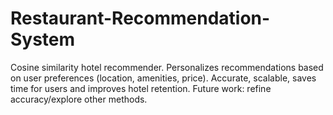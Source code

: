 # Restaurant-Recommendation-System
Cosine similarity hotel recommender. Personalizes recommendations based on user preferences (location, amenities, price). Accurate, scalable, saves time for users and improves hotel retention. Future work: refine accuracy/explore other methods.
